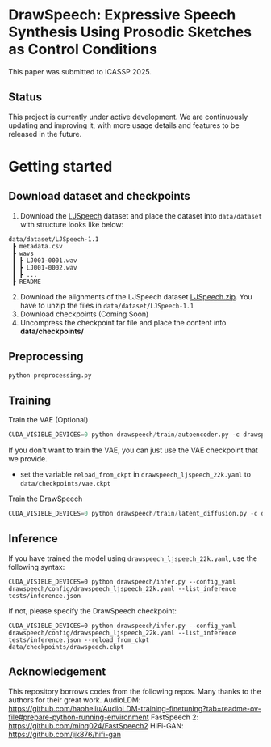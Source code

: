 
# DrawSpeech: Expressive Speech Synthesis Using Prosodic Sketches as Control Conditions
This paper was submitted to ICASSP 2025.

## Status
This project is currently under active development. We are continuously updating and improving it, with more usage details and features to be released in the future.

# Getting started

## Download dataset and checkpoints 
1. Download the [LJSpeech](https://keithito.com/LJ-Speech-Dataset/) dataset and place the dataset into `data/dataset` with structure looks like below:
```plaintext
data/dataset/LJSpeech-1.1
 ┣ metadata.csv
 ┣ wavs
 ┃ ┣ LJ001-0001.wav
 ┃ ┣ LJ001-0002.wav 
 ┃ ┣ ...
 ┣ README
```
2. Download the alignments of the LJSpeech dataset [LJSpeech.zip](https://drive.google.com/drive/folders/1DBRkALpPd6FL9gjHMmMEdHODmkgNIIK4). You have to unzip the files in `data/dataset/LJSpeech-1.1`
3. Download checkpoints (Coming Soon)
4. Uncompress the checkpoint tar file and place the content into **data/checkpoints/**

## Preprocessing
```python
python preprocessing.py
```

## Training

Train the VAE (Optional)
```python
CUDA_VISIBLE_DEVICES=0 python drawspeech/train/autoencoder.py -c drawspeech/config/vae_ljspeech_22k.yaml
```

If you don't want to train the VAE, you can just use the VAE checkpoint that we provide.
- set the variable `reload_from_ckpt` in `drawspeech_ljspeech_22k.yaml` to `data/checkpoints/vae.ckpt`

Train the DrawSpeech
```python
CUDA_VISIBLE_DEVICES=0 python drawspeech/train/latent_diffusion.py -c drawspeech/config/drawspeech_ljspeech_22k.yaml
```


## Inference

If you have trained the model using `drawspeech_ljspeech_22k.yaml`, use the following syntax:
```shell
CUDA_VISIBLE_DEVICES=0 python drawspeech/infer.py --config_yaml drawspeech/config/drawspeech_ljspeech_22k.yaml --list_inference tests/inference.json
```

If not, please specify the DrawSpeech checkpoint:
```shell
CUDA_VISIBLE_DEVICES=0 python drawspeech/infer.py --config_yaml drawspeech/config/drawspeech_ljspeech_22k.yaml --list_inference tests/inference.json --reload_from_ckpt data/checkpoints/drawspeech.ckpt
```

## Acknowledgement
This repository borrows codes from the following repos. Many thanks to the authors for their great work.
AudioLDM: https://github.com/haoheliu/AudioLDM-training-finetuning?tab=readme-ov-file#prepare-python-running-environment
FastSpeech 2: https://github.com/ming024/FastSpeech2
HiFi-GAN: https://github.com/jik876/hifi-gan

